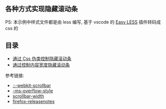## 各种方式实现隐藏滚动条

PS: 本示例中样式文件都是由 less 编写, 基于 vscode 的 [Easy LESS](https://marketplace.visualstudio.com/items?itemName=mrcrowl.easy-less) 插件转码成 css 的

## 目录

- [通过 Css 伪类控制隐藏滚动条](./css-control/)
- [通过控制内容宽度隐藏滚动条](./keep-out/)

参考链接:

- [::-webkit-scrollbar](https://developer.mozilla.org/en-US/docs/Web/CSS/::-webkit-scrollbar)
- [-ms-overflow-style](https://developer.mozilla.org/en-US/docs/Web/CSS/-ms-overflow-style)
- [scrollbar-width](https://developer.mozilla.org/en-US/docs/Web/CSS/scrollbar-width)
- [firefox-releasenotes](https://www.mozilla.org/en-US/firefox/64.0/releasenotes/)
